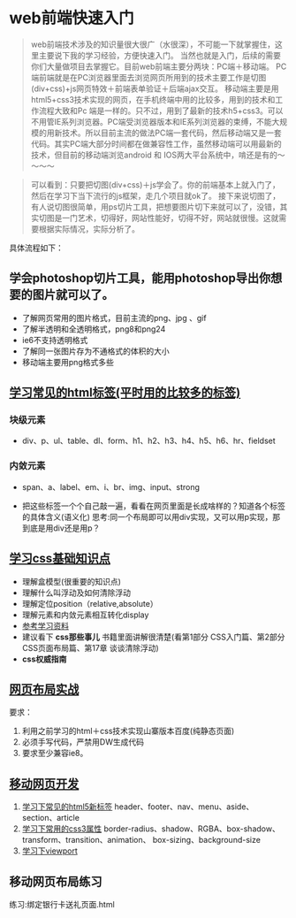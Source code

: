 # web前端快速入门


> web前端技术涉及的知识量很大很广（水很深），不可能一下就掌握住，这里主要说下我的学习经验，方便快速入门。
当然也就是入门，后续的需要你们大量做项目去掌握它。目前web前端主要分两块：PC端＋移动端。
PC端前端就是在PC浏览器里面去浏览网页所用到的技术主要工作是切图(div+css)+js网页特效＋前端表单验证＋后端ajax交互。
移动端主要是用html5+css3技术实现的网页，在手机终端中用的比较多，用到的技术和工作流程大致和Pc 端是一样的。只不过，用到了最新的技术h5+css3。可以不用管IE系列浏览器。PC端受浏览器版本和IE系列浏览器的束缚，不能大规模的用新技术。所以目前主流的做法PC端一套代码，然后移动端又是一套代码。其实PC端大部分时间都在做兼容性工作，虽然移动端可以用最新的技术，但目前的移动端浏览android 和 IOS两大平台系统中，啃还是有的～～～～


> 可以看到：只要把切图(div+css)＋js学会了。你的前端基本上就入门了，然后在学习下当下流行的js框架，走几个项目就ok了。
接下来说切图了，有人说切图很简单，用ps切片工具，把想要图片切下来就可以了，没错，其实切图是一门艺术，切得好，网站性能好，切得不好，网站就很慢。这就需要根据实际情况，实际分析了。



具体流程如下：

## 学会photoshop切片工具，能用photoshop导出你想要的图片就可以了。
* 了解网页常用的图片格式，目前主流的png、jpg 、gif
* 了解半透明和全透明格式，png8和png24
* ie6不支持透明格式
* 了解同一张图片存为不通格式的体积的大小
* 移动端主要用png格式多些

## [学习常见的html标签(平时用的比较多的标签)](http://www.w3school.com.cn/html/html_basic.asp)

### 块级元素

*  div、p、ul、table、dl、form、h1、h2、h3、h4、h5、h6、hr、fieldset

### 内敛元素

*  span、a、label、em、i、br、img、input、strong

* 把这些标签一个个自己敲一遍，看看在网页里面是长成啥样的？知道各个标签的具体含义(语义化)
  思考:同一个布局即可以用div实现，又可以用p实现，那到底是用div还是用p？


## [学习css基础知识点](http://www.w3school.com.cn/css/css_syntax.asp)
* 理解盒模型(很重要的知识点)
* 理解什么叫浮动及如何清除浮动
* 理解定位position（relative,absolute）
* 理解元素和内敛元素相互转化display
* [参考学习资料](http://www.blueidea.com/tech/site/2006/3358_4.asp)	
* 建议看下  **css那些事儿**  书籍里面讲解很清楚(看第1部分 CSS入门篇、第2部分 CSS页面布局篇、第17章 谈谈清除浮动)
* **css权威指南** 

## [网页布局实战](http://www.baidu.com)

要求：

1.  利用之前学习的html＋css技术实现山寨版本百度(纯静态页面)
2.  必须手写代码，严禁用DW生成代码
3.  要求至少兼容ie8。


## [移动网页开发](https://github.com/jtyjty99999/mobileTech)

1. [学习下常见的html5新标签](http://www.w3school.com.cn/html5/index.asp)
	header、footer、nav、menu、aside、section、article	
2. [学习下常用的css3属性](http://www.w3school.com.cn/css3/index.asp)
	border-radius、shadow、RGBA、box-shadow、
	transform、transition、animation、
	box-sizing、background-size
3. [学习下viewport](http://davidbcalhoun.com/2010/viewport-metatag/)

## 移动网页布局练习
  练习:绑定银行卡送礼页面.html






